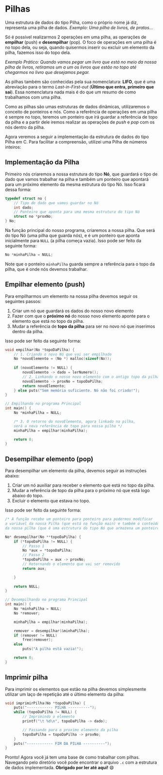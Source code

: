 # Pilhas

Uma estrutura de dados do tipo Pilha, como o próprio nome já diz, representa uma pilha de dados. _Exemplo: Uma pilha de livros, de pratos..._

Só é possível realizarmos 2 operações em uma pilha, as operações de **empilhar** (push) e **desempilhar** (pop). O foco de operações em uma pilha é no topo dela, ou seja, quando quisermos inserir ou excluir um elemento da pilha, fazemos isso do topo dela.

_Exemplo Prático: Quando vamos pegar um livro que está no meio da nossa pilha de livros, retiramos um a um os livros que estão no topo até chegarmos no livro que desejamos pegar._

As pilhas também são conhecidas pela sua nomenclatura: **LIFO**, que é uma abreviação para o termo _Last-in-First-out_ (**Último que entra, primeiro que sai**). Essa nomenclatura nada mais é do que um resumo de como trabalhamos com uma pilha.

Como as pilhas são umas estruturas de dados dinâmicas, utilizaremos o conceito de ponteiros e nós. Como a referência de operações em uma pilha é sempre no topo, teremos um ponteiro que irá guardar a referência de topo da pilha e a partir dele iremos realizar as operações de _push_ e _pop_ com os nós dentro da pilha.

Agora veremos a seguir a implementação da estrutura de dados do tipo Pilha em C. Para facilitar a compreensão, utilizei uma Pilha de números inteiros:

## Implementação da Pilha

Primeiro nós criaremos a nossa estrutura do tipo **Nó**, que guardará o tipo de dado que vamos trabalhar na pilha e também um ponteiro que apontará para um próximo elemento da mesma estrutura do tipo Nó. Isso ficará dessa forma:

```C
typedef struct no {
    // Tipo de dado que vamos guardar no Nó
    int dado;
    // Ponteiro que aponta para uma mesma estrutura do tipo Nó
    struct no *proxNo;
} No;
```

Na função principal do nosso programa, criaremos a nossa pilha. Que será do tipo Nó (uma pilha que guarda nós), e é um ponteiro que aponta inicialmente para `NULL` (a pilha começa vazia). Isso pode ser feito da seguinte forma:

```C
No *minhaPilha = NULL;
```

Note que o ponteiro `minhaPilha` guarda sempre a referência para o topo da pilha, que é onde nós devemos trabalhar.

## Empilhar elemento (push)

Para empilharmos um elemento na nossa pilha devemos seguir os seguintes passos:

1. Criar um nó que guardará os dados do nosso novo elemento
2. Fazer com que o **próximo nó** do nosso novo elemento aponte para o elemento que está no topo da pilha.
3. Mudar a referência de **topo da pilha** para ser no novo nó que inserimos dentro da pilha.

Isso pode ser feito da seguinte forma:

```C
void empilhar(No *topoDaPilha) {
    // 1. Criando o novo Nó que vai ser empilhado
    No *novoElemento = (No *) malloc(sizeof(No));
    
    if (novoElemento != NULL) {
        novoElemento -> dado = lerNumero();
        // 2. Linkando o nosso novo elemento com o antigo topo da pilha
        novoElemento -> proxNo = topoDaPilha;
        return novoElemento;
    } else puts("Sem memória suficiente. Nó não foi criado!");
}

// Empilhando no programa Principal
int main() {
    No *minhaPilha = NULL;

    /* 3. O retorno do novoElemento, agora linkado na pilha, 
    será a nova referência de topo para nossa pilha */
    minhaPilha = empilhar(minhaPilha);

    return 0;
}
```

## Desempilhar elemento (pop)

Para desempilhar um elemento da pilha, devemos seguir as instruções abaixo:

1. Criar um nó auxiliar para receber o elemento que está no topo da pilha.
2. Mudar a referência de topo da pilha para o próximo nó que está logo abaixo do topo.
3. Excluir o elemento que estava no topo.

Isso pode ser feito da seguinte forma:

```C
/* A função recebe um ponteiro para ponteiro para podermos modificar
a variável da nossa Pilha (que está na função main) e também o conteúdo
da nossa pilha (que é uma estrutura do tipo Nó que armazena um ponteiro). */

No* desempilhar(No **topoDaPilha) {
    if (*topoDaPilha != NULL) {
        // Passo 1
        No *aux = *topoDaPilha;
        // Passo 2
        *topoDaPilha = aux -> proxNo;
        // Retornando o elemento que vai ser removido
        return aux;

    } 
    
    return NULL;
}

// Desempilhando no programa Principal
int main() {
    No *minhaPilha = NULL;
    No *remover;

    minhaPilha = empilhar(minhaPilha);

    remover = desempilhar(&minhaPilha);
    if (remover != NULL)
        free(remover);
    else
        puts("A pilha está vazia!");

    return 0;
}
```

## Imprimir pilha

Para imprimir os elementos que estão na pilha devemos simplesmente utilizar um laço de repetição até o último elemento da pilha:

```C
void imprimirPilha(No *topoDaPilha) {
    puts("------------ PILHA ----------");
    while (topoDaPilha != NULL) {
        // Imprimindo o elemento
        printf("\t %d\n", topoDaPilha -> dado);

        // Passando para o proximo elemento da pilha
        topoDaPilha = topoDaPilha -> proxNo;
    }
    puts("------------ FIM DA PILHA ----------");
}
```

Pronto! Agora você já tem uma base de como trabalhar com pilhas. Navegando pelo diretório você pode encontrar o arquivo `.c` com a estrutura de dados implementada. **Obrigado por ler até aqui!** 😄

